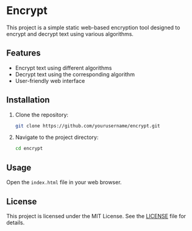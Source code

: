 # Encrypt
This project is a simple static web-based encryption tool designed to encrypt and decrypt text using various algorithms.

## Features

- Encrypt text using different algorithms
- Decrypt text using the corresponding algorithm
- User-friendly web interface

## Installation

1. Clone the repository:
    ```sh
    git clone https://github.com/yourusername/encrypt.git
    ```
2. Navigate to the project directory:
    ```sh
    cd encrypt
    ```

## Usage

Open the `index.html` file in your web browser.

## License

This project is licensed under the MIT License. See the [LICENSE](LICENSE) file for details.
